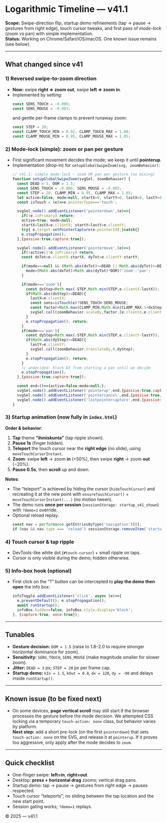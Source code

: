 # Logarithmic Timeline — v41.1

**Scope:** Swipe-direction flip, startup demo refinements (tap → pause → gestures from right edge), touch cursor tweaks, and first pass of *mode-lock* (zoom vs pan) with simple implementation.  
**Status:** Working on Chrome/Safari/iOS/macOS. One known issue remains (see below).

---

## What changed since v41

### 1) Reversed swipe-to-zoom direction
- **Now:** swipe **right ⇒ zoom out**, swipe **left ⇒ zoom in**.  
- Implemented by setting:
  ```js
  const SENS_TOUCH = -0.006;
  const SENS_MOUSE = -0.003;
  ```
  and gentle per-frame clamps to prevent runaway zoom:
  ```js
  const STEP = 20;
  const CLAMP_TOUCH_MIN = 0.92, CLAMP_TOUCH_MAX = 1.08;
  const CLAMP_MOUSE_MIN = 0.95, CLAMP_MOUSE_MAX = 1.05;
  ```

### 2) Mode-lock (simple): zoom **or** pan per gesture
- First significant movement decides the mode; we keep it until **pointerup**.  
- Implementation (drop-in) for `setupGlobalSwipeZoom(svg, zoomBehavior)`:
  ```js
  // v41.1: simple mode-lock — zoom OR pan per gesture (no mixing)
  function setupGlobalSwipeZoom(svgSel, zoomBehavior) {
    const DEAD = 3, DOM = 1.5;
    const SENS_TOUCH = -0.006, SENS_MOUSE = -0.003;
    const STEP = 20, CLAMP_MIN = 0.95, CLAMP_MAX = 1.05;
    let active=false, mode=null, startX=0, startY=0, lastX=0, lastY=0;
    const isTouch = (e)=>e.pointerType==='touch';

    svgSel.node().addEventListener('pointerdown',(e)=>{
      if(!e.isPrimary) return;
      active=true; mode=null;
      startX=lastX=e.clientX; startY=lastY=e.clientY;
      try{ e.target.setPointerCapture(e.pointerId);}catch{}
      e.stopPropagation();
    },{passive:true,capture:true});

    svgSel.node().addEventListener('pointermove',(e)=>{
      if(!active||!e.isPrimary) return;
      const dxTot=e.clientX-startX, dyTot=e.clientY-startY;

      if(mode===null && (Math.abs(dxTot)>=DEAD || Math.abs(dyTot)>=DEAD)){
        mode=(Math.abs(dxTot)>Math.abs(dyTot)*DOM)?'zoom':'pan';
      }

      if(mode==='zoom'){
        const dxStep=Math.max(-STEP,Math.min(STEP,e.clientX-lastX));
        if(Math.abs(dxStep)>=DEAD){
          lastX=e.clientX;
          const sens=isTouch(e)?SENS_TOUCH:SENS_MOUSE;
          const factor=Math.max(CLAMP_MIN,Math.min(CLAMP_MAX,1+dxStep*sens));
          svgSel.call(zoomBehavior.scaleBy,factor,[e.clientX,e.clientY]);
        }
        e.stopPropagation(); return;
      }
      if(mode==='pan'){
        const dyStep=Math.max(-STEP,Math.min(STEP,e.clientY-lastY));
        if(Math.abs(dyStep)>=DEAD){
          lastY=e.clientY;
          svgSel.call(zoomBehavior.translateBy,0,dyStep);
        }
        e.stopPropagation(); return;
      }
      // undecided: block D3 from starting a pan until we decide
      e.stopPropagation();
    },{passive:true,capture:true});

    const end=()=>{active=false;mode=null;};
    svgSel.node().addEventListener('pointerup',end,{passive:true,capture:true});
    svgSel.node().addEventListener('pointercancel',end,{passive:true,capture:true});
    svgSel.node().addEventListener('lostpointercapture',end,{passive:true,capture:true});
  }
  ```

### 3) Startup animation (now fully in `index.html`)
**Order & behavior**:
1. **Tap** theme **“ihmiskunta”** (tap ripple shown).  
2. **Pause 1s** (finger hidden).  
3. **Teleport** the touch cursor near the **right edge** (no slide), using `moveTouchCursorInstant`.  
4. **Zoom**: swipe **left** → zoom **in** (+50%), then swipe **right** → zoom **out** (−20%).  
5. **Pause 0.5s**, then **scroll** up and down.

**Notes**:
- The “teleport” is achieved by hiding the cursor (`hideTouchCursor`) and recreating it at the new point with `ensureTouchCursor()` + `moveTouchCursorInstant(...)` (no motion tween).  
- The demo runs **once per session** (`sessionStorage: startup_v41_shown`) with `?demo=1` override.  
- Optional reload replay:
  ```js
  const nav = performance.getEntriesByType('navigation')[0];
  if (nav && nav.type === 'reload') sessionStorage.removeItem('startup_v41_shown');
  ```

### 4) Touch cursor & tap ripple
- DevTools-like white dot (`#touch-cursor`) + small ripple on taps.  
- Cursor is only visible during the demo; hidden otherwise.

### 5) Info-box hook (optional)
- First click on the “?” button can be intercepted to **play the demo then open** the info box:
  ```js
  infoToggle.addEventListener('click', async (e)=>{
    e.preventDefault(); e.stopPropagation();
    await runStartup();
    infoBox.hidden=false; infoBox.style.display='block';
  }, {capture:true, once:true});
  ```

---

## Tunables

- **Gesture decision:** `DOM = 1.5` (raise to 1.8–2.0 to require stronger horizontal dominance for zoom).  
- **Sensitivity:** `SENS_TOUCH`, `SENS_MOUSE` (make magnitude smaller for slower zoom).  
- **Jitter:** `DEAD = 3` px; `STEP = 20` px per frame cap.  
- **Startup demo:** `kIn = 1.5`, `kOut = 0.8`, `dx = 120`, `dy = -90` and delays inside `runStartup()`.

---

## Known issue (to be fixed next)
- On some devices, **page vertical scroll** may still start if the browser processes the gesture before the mode decision. We attempted CSS locking via a temporary `touch-action: none` class, but behavior varies by platform.  
**Next step:** add a short pre-lock (on the first `pointerdown`) that sets `touch-action: none` on the SVG, and release it at `pointerup`. If it proves too aggressive, only apply after the mode decides to `zoom`.

---

## Quick checklist
- One-finger swipe: **left=in**, **right=out**.  
- Desktop: **press + horizontal drag** zooms; vertical drag pans.  
- Startup demo: tap → pause → gestures from right edge → pauses respected.  
- Touch cursor “teleports”; no sliding between the tap location and the new start point.
- Session gating works; `?demo=1` replays.

© 2025 — v41.1
